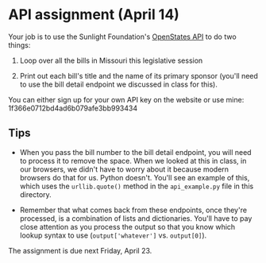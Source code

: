 # API assignment (April 14)

Your job is to use the Sunlight Foundation's [OpenStates API](https://sunlightlabs.github.io/openstates-api/) to do two things:

1. Loop over all the bills in Missouri this legislative session

2. Print out each bill's title and the name of its primary sponsor (you'll need to use the bill detail endpoint we discussed in class for this).

You can either sign up for your own API key on the website or use mine: 1f366e0712bd4ad6b079afe3bb993434

## Tips

- When you pass the bill number to the bill detail endpoint, you will need to process it to remove the space. When we looked at this in class, in our browsers, we didn't have to worry about it because modern browsers do that for us. Python doesn't. You'll see an example of this, which uses the `urllib.quote()` method in the `api_example.py` file in this directory.

- Remember that what comes back from these endpoints, once they're processed, is a combination of lists and dictionaries. You'll have to pay close attention as you process the output so that you know which lookup syntax to use (`output['whatever']` vs. `output[0]`).

The assignment is due next Friday, April 23.